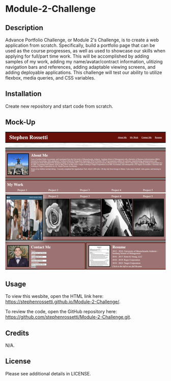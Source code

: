 # Module-2-Challenge

## Description

Advance Portfolio Challenge, or Module 2's Challenge, is to create a web application from scratch. Specifically, build a portfolio page that can be used as the course progresses, as well as used to showcase our skills when applying for full/part time work. This will be accomplished by adding samples of my work, adding my name/avatar/contract information, ulitizing navigation bars and references, adding adaptable viewing screens, and adding deployable applications. This challenge will test our ability to utilize flexbox, media queries, and CSS variables.

## Installation

Create new repository and start code from scratch.

## Mock-Up

![alt text](https://github.com/stephenrossetti/Module-2-Challenge/blob/main/assets/Images/MockUpTop.png)
![alt text](https://github.com/stephenrossetti/Module-2-Challenge/blob/main/assets/Images/MockUpBottom.png)

## Usage

To view this wesbite, open the HTML link here: https://stephenrossetti.github.io/Module-2-Challenge/.

To review the code, open the GitHub repository here: https://github.com/stephenrossetti/Module-2-Challenge.git.

## Credits

N/A.

## License

Please see additional details in LICENSE.

